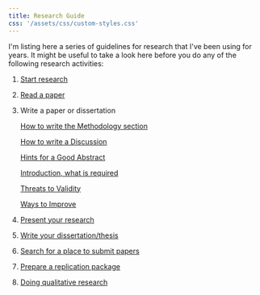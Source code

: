 ```yaml
---
title: Research Guide
css: '/assets/css/custom-styles.css'
---
```


I'm listing here a series of guidelines for research that I've been using for years. It might be useful to take a look here before you do any of the following research activities:

1. [Start research](start.md)

2. [Read a paper](reading.md)

3. Write a paper or dissertation

    [How to write the Methodology section](meth.md)

    [How to write a Discussion](discussion.md)
    
    [Hints for a Good Abstract](abstract.md)
    
    [Introduction, what is required](intro.md)
    
    [Threats to Validity](threats.md)

    [Ways to Improve](waysToImprove.md)

4. [Present your research](presenting.md)

5. [Write your dissertation/thesis](thesis.md)

6. [Search for a place to submit papers](submission.md)

7. [Prepare a replication package](replication.md)

8. [Doing qualitative research](qualitative.md)


